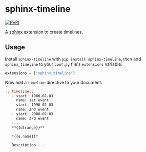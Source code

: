 # sphinx-timeline

[![PyPI][pypi-badge]][pypi-link]

A [sphinx](https://www.sphinx-doc.org) extension to create timelines.

## Usage

Install `sphinx-timeline` with `pip install sphinx-timeline`,
then add `sphinx_timeline` to your `conf.py` file's `extensions` variable:

```python
extensions = ["sphinx_timeline"]
```

Now add a `timeline` directive to your document:

```restructuredtext
.. timeline::
   - start: 1980-02-03
     name: 1st event
   - start: 1990-02-03
     name: 2nd event
   - start: 2000-02-03
     name: 3rd event
   ---
   **{{dtrange}}**

   *{{e.name}}*

   Description ...
```

[pypi-badge]: https://img.shields.io/pypi/v/sphinx_timeline.svg
[pypi-link]: https://pypi.org/project/sphinx_timeline
